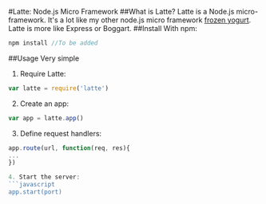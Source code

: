 #Latte: Node.js Micro Framework
##What is Latte?
Latte is a Node.js micro-framework. It's a lot like my other node.js micro framework [frozen yogurt](https://github.com/PyScripter255/frozen-yogurt). Latte 
is more like Express or Boggart.
##Install
With npm:
```javascript
npm install //To be added
```
##Usage
Very simple
1. Require Latte:
```javascript
var latte = require('latte')
```
2. Create an app:
```javascript
var app = latte.app()
```
3. Define request handlers:
```javascript
app.route(url, function(req, res){
...
})

4. Start the server:
```javascript
app.start(port)
```